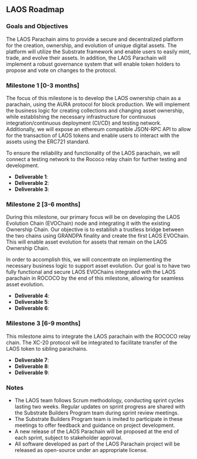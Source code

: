 ## LAOS Roadmap

### Goals and Objectives

The LAOS Parachain aims to provide a secure and decentralized platform for the creation, ownership, and evolution of unique digital assets. The platform will utilize the Substrate framework and enable users to easily mint, trade, and evolve their assets. In addition, the LAOS Parachain will implement a robust governance system that will enable token holders to propose and vote on changes to the protocol.
### Milestone 1 [0-3 months]

The focus of this milestone is to develop the LAOS ownership chain as a parachain, using the AURA protocol for block production. We will implement the business logic for creating collections and changing asset ownership, while establishing the necessary infrastructure for continuous integration/continuous deployment (CI/CD) and testing network. Additionally, we will expose an ethereum compatible JSON-RPC API to allow for the transaction of LAOS tokens and enable users to interact with the assets using the ERC721 standard.

To ensure the reliability and functionality of the LAOS parachain, we will connect a testing network to the Rococo relay chain for further testing and development. 


* **Deliverable 1**: 
* **Deliverable 2**: 
* **Deliverable 3**: 

### Milestone 2 [3-6 months]
During this milestone, our primary focus will be on developing the LAOS Evolution Chain (EVOChain) node and integrating it with the existing Ownership Chain. Our objective is to establish a trustless bridge between the two chains using GRANDPA finality and create the first LAOS EVOChain. This will enable asset evolution for assets that remain on the LAOS Ownership Chain.

In order to accomplish this, we will concentrate on implementing the necessary business logic to support asset evolution. Our goal is to have two fully functional and secure LAOS EVOChains integrated with the LAOS parachain in ROCOCO by the end of this milestone, allowing for seamless asset evolution.



* **Deliverable 4**:
* **Deliverable 5**:
* **Deliverable 6**:

### Milestone 3 [6-9 months]
This milestone aims to integrate the LAOS parachain with the ROCOCO relay chain. The XC-20 protocol will be integrated to facilitate transfer of the LAOS token to sibling parachains.

* **Deliverable 7**:
* **Deliverable 8**:
* **Deliverable 9**:

### Notes

- The LAOS team follows Scrum methodology, conducting sprint cycles lasting two weeks. Regular updates on sprint progress are shared with the Substrate Builders Program team during sprint review meetings.
- The Substrate Builders Program team is invited to participate in these meetings to offer feedback and guidance on project development.
- A new release of the LAOS Parachain will be proposed at the end of each sprint, subject to stakeholder approval. 
- All software developed as part of the LAOS Parachain project will be released as open-source under an appropriate license.